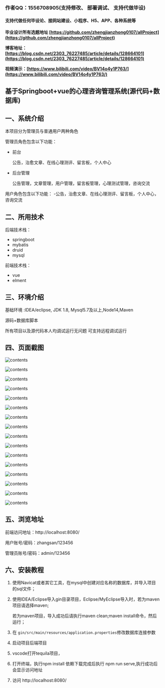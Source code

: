### 作者QQ：1556708905(支持修改、 部署调试、 支持代做毕设)

#### 支持代做任何毕设论、接网站建设、小程序、H5、APP、各种系统等

**毕业设计所有选题地址 [https://github.com/zhengjianzhong0107/allProject](https://github.com/zhengjianzhong0107/allProject)**

**博客地址：[https://blog.csdn.net/2303_76227485/article/details/128664101](https://blog.csdn.net/2303_76227485/article/details/128664101)**

**视频演示：[https://www.bilibili.com/video/BV14o4y1P763/](https://www.bilibili.com/video/BV14o4y1P763/)**

## 基于Springboot+vue的心理咨询管理系统(源代码+数据库)

## 一、系统介绍

本项目分为管理员与普通用户两种角色

管理员角色包含以下功能：

- 前台
  
  公告，治愈文章、在线心理测评、留言板，个人中心
- 后台管理
  
  公告管理，文章管理，用户管理，留言板管理，心理测试管理，咨询交流

用户角色包含以下功能：
-公告，治愈文章、在线心理测评、留言板，个人中心，咨询交流

## 二、所用技术

后端技术栈：

- springboot
- mybatis
- druid
- mysql

前端技术栈：

- vue
- elment

## 三、环境介绍

基础环境 :IDEA/eclipse, JDK 1.8, Mysql5.7及以上,Node14,Maven

源码+数据库脚本

所有项目以及源代码本人均调试运行无问题 可支持远程调试运行

## 四、页面截图

![contents](./picture/picture4.png)

![contents](./picture/picture13.png)

![contents](./picture/picture15.png)

![contents](./picture/picture1.png)

![contents](./picture/picture2.png)

![contents](./picture/picture3.png)

![contents](./picture/picture5.png)

![contents](./picture/picture6.png)

![contents](./picture/picture7.png)

![contents](./picture/picture8.png)

![contents](./picture/picture9.png)

![contents](./picture/picture10.png)

![contents](./picture/picture11.png)

![contents](./picture/picture12.png)

![contents](./picture/picture14.png)

![contents](./picture/picture16.png)

## 五、浏览地址

前端访问地址：http://localhost:8080/

用户账号/密码：zhangsan/123456

管理员账号/密码：admin/123456  

## 六、安装教程

1. 使用Navicat或者其它工具，在mysql中创建对应名称的数据库，并导入项目的sql文件；
2. 使用IDEA/Eclipse导入gin目录项目，Eclipse/MyEclipse导入时，若为maven项目请选择maven;
   
   若为maven项目，导入成功后请执行maven clean;maven install命令，然后运行；
3. 在 `gin/src/main/resources/application.properties`修改数据库连接参数
4. 启动项目后端项目 
5. vscode打开tequila项目，
6. 打开终端，执行npm install 依赖下载完成后执行 npm run serve,执行成功后会显示访问地址
7. 访问  http://localhost:8080/

 
